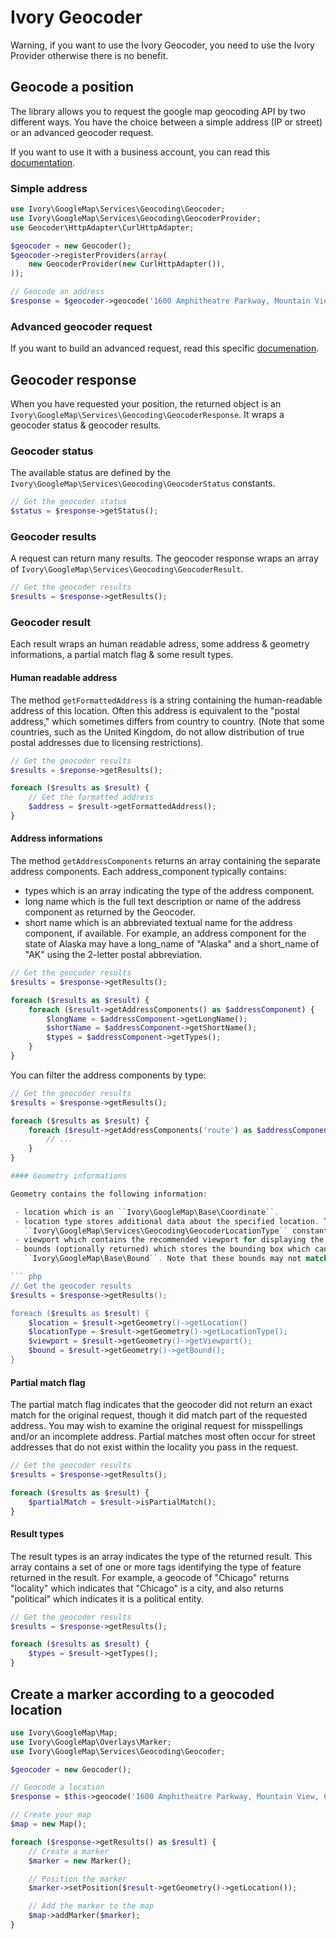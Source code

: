 # Ivory Geocoder

Warning, if you want to use the Ivory Geocoder, you need to use the Ivory Provider otherwise there is no benefit.

## Geocode a position

The library allows you to request the google map geocoding API by two different ways. You have the choice between a
simple address (IP or street) or an advanced geocoder request.

If you want to use it with a business account, you can read this
[documentation](http://github.com/egeloen/ivory-google-map/blob/master/doc/usage/services/business_account.md).

### Simple address

``` php
use Ivory\GoogleMap\Services\Geocoding\Geocoder;
use Ivory\GoogleMap\Services\Geocoding\GeocoderProvider;
use Geocoder\HttpAdapter\CurlHttpAdapter;

$geocoder = new Geocoder();
$geocoder->registerProviders(array(
    new GeocoderProvider(new CurlHttpAdapter()),
));

// Geocode an address
$response = $geocoder->geocode('1600 Amphitheatre Parkway, Mountain View, CA');
```

### Advanced geocoder request

If you want to build an advanced request, read this specific
[documenation](http://github.com/egeloen/ivory-google-map/blob/master/doc/usage/services/geocoding/geocoder_request.md).

## Geocoder response

When you have requested your position, the returned object is an ``Ivory\GoogleMap\Services\Geocoding\GeocoderResponse``.
It wraps a geocoder status & geocoder results.

### Geocoder status

The available status are defined by the ``Ivory\GoogleMap\Services\Geocoding\GeocoderStatus`` constants.

``` php
// Get the geocoder status
$status = $response->getStatus();
```

### Geocoder results

A request can return many results. The geocoder response wraps an array of ``Ivory\GoogleMap\Services\Geocoding\GeocoderResult``.

``` php
// Get the geocoder results
$results = $response->getResults();
```

### Geocoder result

Each result wraps an human readable adress, some address & geometry informations, a partial match flag & some result
types.

#### Human readable address

The method ``getFormattedAddress`` is a string containing the human-readable address of this location. Often this
address is equivalent to the "postal address," which sometimes differs from country to country. (Note that some
countries, such as the United Kingdom, do not allow distribution of true postal addresses due to licensing
restrictions).

``` php
// Get the geocoder results
$results = $reponse->getResults();

foreach ($results as $result) {
    // Get the formatted address
    $address = $result->getFormattedAddress();
}
```

#### Address informations

The method ``getAddressComponents`` returns an array containing the separate address components. Each address_component
typically contains:

 - types which is an array indicating the type of the address component.
 - long name which is the full text description or name of the address component as returned by the Geocoder.
 - short name which is an abbreviated textual name for the address component, if available. For example, an address
   component for the state of Alaska may have a long_name of "Alaska" and a short_name of "AK" using the 2-letter
   postal abbreviation.

``` php
// Get the geocoder results
$results = $response->getResults();

foreach ($results as $result) {
    foreach ($result->getAddressComponents() as $addressComponent) {
        $longName = $addressComponent->getLongName();
        $shortName = $addressComponent->getShortName();
        $types = $addressComponent->getTypes();
    }
}
```

You can filter the address components by type:

``` php
// Get the geocoder results
$results = $response->getResults();

foreach ($results as $result) {
    foreach ($result->getAddressComponents('route') as $addressComponent) {
        // ...
    }
}

#### Geometry informations

Geometry contains the following information:

 - location which is an ``Ivory\GoogleMap\Base\Coordinate``.
 - location type stores additional data about the specified location. The available possibilites are describes by the
   ``Ivory\GoogleMap\Services\Geocoding\GeocoderLocationType`` constants.
 - viewport which contains the recommended viewport for displaying the returned result, specified as ``Ivory\GoogleMap\Base\Bound``.
 - bounds (optionally returned) which stores the bounding box which can fully contain the returned result, specified as
   ``Ivory\GoogleMap\Base\Bound``. Note that these bounds may not match the recommended viewport.

``` php
// Get the geocoder results
$results = $response->getResults();

foreach ($results as $result) {
    $location = $result->getGeometry()->getLocation()
    $locationType = $result->getGeometry()->getLocationType();
    $viewport = $result->getGeometry()->getViewport();
    $bound = $result->getGeometry()->getBound();
}
```

#### Partial match flag

The partial match flag indicates that the geocoder did not return an exact match for the original request, though it
did match part of the requested address. You may wish to examine the original request for misspellings and/or an
incomplete address. Partial matches most often occur for street addresses that do not exist within the locality you
pass in the request.

``` php
// Get the geocoder results
$results = $response->getResults();

foreach ($results as $result) {
    $partialMatch = $result->isPartialMatch();
}
```

#### Result types

The result types is an array indicates the type of the returned result. This array contains a set of one or more tags
identifying the type of feature returned in the result. For example, a geocode of "Chicago" returns "locality" which
indicates that "Chicago" is a city, and also returns "political" which indicates it is a political entity.

``` php
// Get the geocoder results
$results = $response->getResults();

foreach ($results as $result) {
    $types = $result->getTypes();
}
```

## Create a marker according to a geocoded location

``` php
use Ivory\GoogleMap\Map;
use Ivory\GoogleMap\Overlays\Marker;
use Ivory\GoogleMap\Services\Geocoding\Geocoder;

$geocoder = new Geocoder();

// Geocode a location
$response = $this->geocode('1600 Amphitheatre Parkway, Mountain View, CA');

// Create your map
$map = new Map();

foreach ($response->getResults() as $result) {
    // Create a marker
    $marker = new Marker();

    // Position the marker
    $marker->setPosition($result->getGeometry()->getLocation());

    // Add the marker to the map
    $map->addMarker($marker);
}
```
